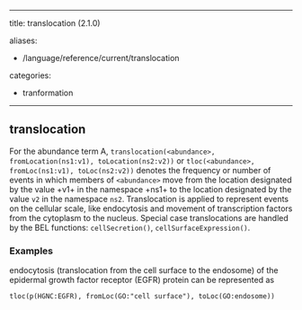 
---
title: translocation (2.1.0)

aliases:
- /language/reference/current/translocation


categories:

- tranformation

---
<!-- COMPUTER GENERATED PAGE!!! DO NOT EDIT DIRECTLY  -->
<!--    must be changed in scripts/templates.py which is processed by scripts/update_refs.py -->

## translocation

For the abundance term A, `translocation(<abundance>, fromLocation(ns1:v1), toLocation(ns2:v2))` or `tloc(<abundance>, fromLoc(ns1:v1), toLoc(ns2:v2))` denotes the frequency or number of events in which members of `<abundance>` move from the location designated by the value +v1+ in the namespace +ns1+ to the location designated by the value `v2` in the namespace `ns2`. Translocation is applied to represent events on the cellular scale, like endocytosis and movement of transcription factors from the cytoplasm to the nucleus.  Special case translocations are handled by the BEL functions: `cellSecretion()`, `cellSurfaceExpression()`.



### Examples


endocytosis (translocation from the cell surface to the endosome) of the epidermal growth factor receptor (EGFR) protein can be represented as

    tloc(p(HGNC:EGFR), fromLoc(GO:"cell surface"), toLoc(GO:endosome))

